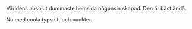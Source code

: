 Världens absolut dummaste hemsida någonsin skapad.
Den är bäst ändå.

Nu med coola typsnitt och punkter.
